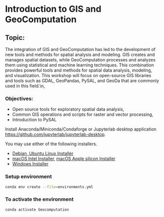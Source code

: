 
  # Introduction to GIS and GeoComputation

  ## Topic:
  The integration of GIS and GeoComputation has led to the development of new tools and methods for spatial analysis and modeling. GIS creates and manages spatial datasets, while GeoComputation processes and analyzes them using statistical and machine learning techniques. This combination provides powerful tools and methods for spatial data analysis, modeling, and visualization. This workshop will focus on open-source GIS libraries and tools such as GDAL, GeoPandas, PySAL, and GeoDa that are commonly used in this field.\n,

  ### Objectives:
* Open source tools for exploratory spatial data analysis,
* Common GIS operations and scripts for raster and vector processing,
* Introduction to PySAL



Install Anaconda/Miniconda/Condaforge or Jupyterlab desktop application https://github.com/jupyterlab/jupyterlab-desktop. 

You may use either of the following installers.
- [Debian, Ubuntu Linux Installer](https://github.com/jupyterlab/jupyterlab-desktop/releases/latest/download/JupyterLab-Setup-Debian.deb)
- [macOS Intel Installer](https://github.com/jupyterlab/jupyterlab-desktop/releases/latest/download/JupyterLab-Setup-macOS-x64.dmg), [macOS Apple silicon Installer](https://github.com/jupyterlab/jupyterlab-desktop/releases/latest/download/JupyterLab-Setup-macOS-arm64.dmg)
- [Windows Installer](https://github.com/jupyterlab/jupyterlab-desktop/releases/latest/download/JupyterLab-Setup-Windows.exe)


### Setup environment
```bash
conda env create --file=environments.yml
```

### To activate the environment
```bash
conda activate Geocomputation
```
